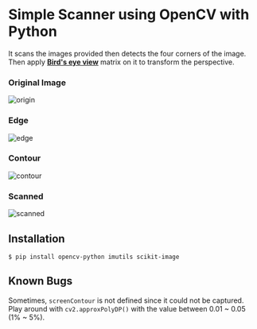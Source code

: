 # Simple Scanner using OpenCV with Python

It scans the images provided then detects the four corners of the image. Then apply [**Bird's eye view**](https://en.wikipedia.org/wiki/Bird%27s-eye_view) matrix on it to transform the perspective.

### Original Image
![origin](https://imgur.com/Cgb9UwN.jpg)
### Edge
![edge](https://imgur.com/Ezmo3nM.png)
### Contour
![contour](https://imgur.com/tB3SwBv.png)
### Scanned
![scanned](https://imgur.com/UKJ0qRH.png)


## Installation

`$ pip install opencv-python imutils scikit-image`

## Known Bugs

Sometimes, `screenContour` is not defined since it could not be captured. Play around with `cv2.approxPolyDP()` with the value between 0.01 ~ 0.05 (1% ~ 5%). 
